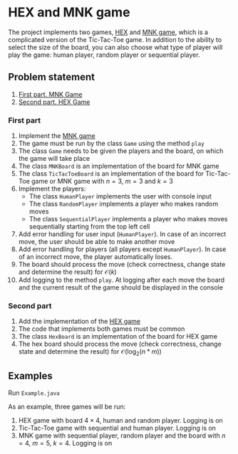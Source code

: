 # HEX and MNK game
The project implements two games, [HEX](https://en.wikipedia.org/wiki/Hex_(board_game)) and [MNK game](https://en.wikipedia.org/wiki/M,n,k-game), which is a complicated version of the Tic-Tac-Toe game. In addition to the ability to select the size of the board, you can also choose what type of player will play the game: human player, random player or sequential player.

## Problem statement
1. [First part. MNK Game](#first-part)
2. [Second part. HEX Game](#second-part)

### First part
1. Implement the [MNK game](https://en.wikipedia.org/wiki/M,n,k-game)
2. The game must be run by the class `Game` using the method `play`
3. The class `Game` needs to be given the players and the board, on which the game will take place
4. The class `MNKBoard` is an implementation of the board for MNK game
5. The class `TicTacToeBoard` is an implementation of the board for Tic-Tac-Toe game or MNK game with $n = 3$, $m = 3$ and $k = 3$
6. Implement the players:
   + The class `HumanPlayer` implements the user with console input
   + The class `RandomPlayer` implements a player who makes random moves
   + The class `SequentialPlayer` implements a player who makes moves sequentially starting from the top left cell
7. Add error handling for user input (`HumanPlayer`). In case of an incorrect move, the user should be able to make another move
8. Add error handling for players (all players except `HumanPlayer`). In case of an incorrect move, the player automatically loses.
9. The board should process the move (check correctness, change state and determine the result) for $\mathcal{O}(k)$
10. Add logging to the method `play`. At logging after each move the board and the current result of the game should be displayed in the console

### Second part
1. Add the implementation of the [HEX game](https://en.wikipedia.org/wiki/Hex_(board_game))
2. The code that implements both games must be common
3. The class `HexBoard` is an implementation of the board for HEX game
4. The hex board should process the move (check correctness, change state and determine the result) for $\mathcal{O}(\log_{2}(n * m))$

## Examples
Run `Example.java`

As an example, three games will be run:
1. HEX game with board $4 \times 4$, human and random player. Logging is on
2. Tic-Tac-Toe game with sequential and human player. Logging is on
1. MNK game with sequential player, random player and the board with $n = 4$, $m = 5$, $k = 4$. Logging is on
